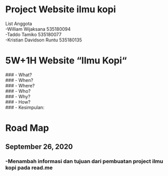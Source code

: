 # Project Website ilmu kopi<br />
List Anggota<br />
-William Wijaksana 535180094<br />
-Taddo Tamiko 535180077<br />
-Kristian Davidson Runtu 535180135<br />

<h1> 5W+1H Website “Ilmu Kopi“</h1>
### - What?<br />
### - When?<br />
### - Where?<br />
### - Who?<br />
### - Why?<br />
### - How?<br />
### - Kesimpulan:

# Road Map

## September 26, 2020 
### -Menambah informasi dan tujuan dari pembuatan project ilmu kopi pada read.me
